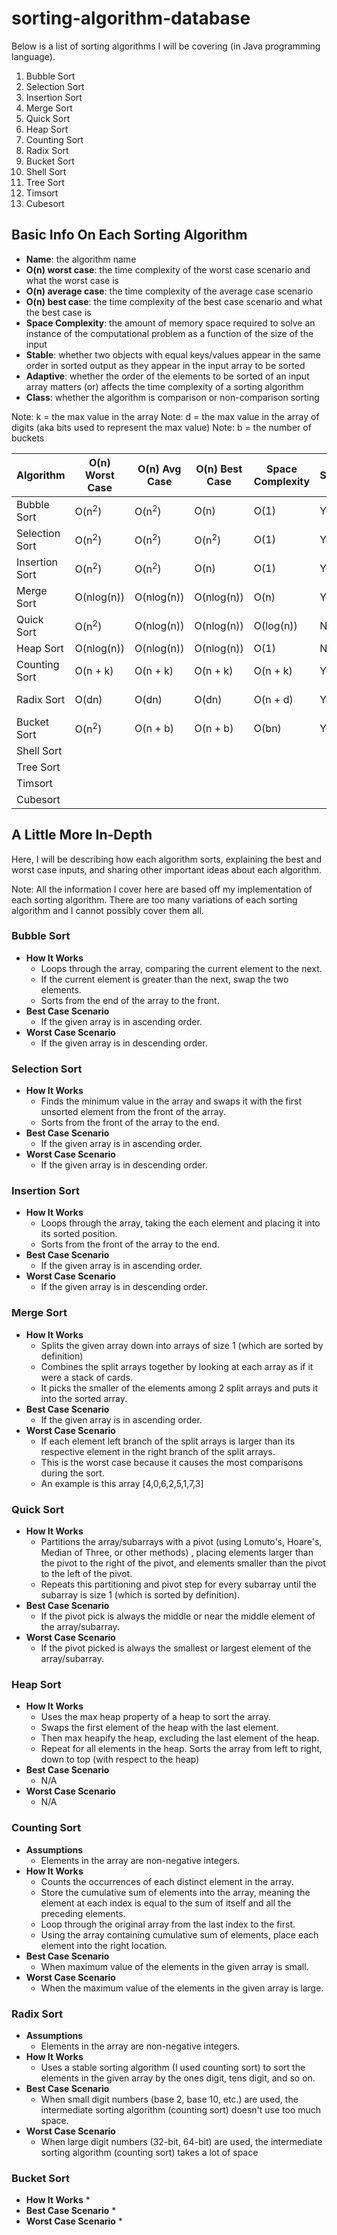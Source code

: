 # sorting-algorithm-database

Below is a list of sorting algorithms I will be covering (in Java programming language).

1. Bubble Sort
2. Selection Sort
3. Insertion Sort
4. Merge Sort
5. Quick Sort
6. Heap Sort
7. Counting Sort
8. Radix Sort
9. Bucket Sort
10. Shell Sort
11. Tree Sort
12. Timsort
13. Cubesort


## Basic Info On Each Sorting Algorithm
- **Name**: the algorithm name
- **O(n) worst case**: the time complexity of the worst case scenario and what the worst case is
- **O(n) average case**: the time complexity of the average case scenario
- **O(n) best case**: the time complexity of the best case scenario and what the best case is
- **Space Complexity**: the amount of memory space required to solve an instance of the computational problem as a function of the size of the input
- **Stable**: whether two objects with equal keys/values appear in the same order in sorted output as they appear in the input array to be sorted
- **Adaptive**: whether the order of the elements to be sorted of an input array matters (or) affects the time complexity of a sorting algorithm
- **Class**: whether the algorithm is comparison or non-comparison sorting


Note: k = the max value in the array
Note: d = the max value in the array of digits (aka bits used to represent the max value)
Note: b = the number of buckets

 
Algorithm      | O(n) Worst Case  | O(n) Avg Case    | O(n) Best Case   | Space Complexity | Stable | Adaptive | Class
---------------| ---------------- | ---------------- | ---------------- | ---------------- | ------ | -------- | --------------
Bubble Sort    | O(n<sup>2</sup>) | O(n<sup>2</sup>) | O(n)             | O(1)             | Yes    | Yes      | Comparison
Selection Sort | O(n<sup>2</sup>) | O(n<sup>2</sup>) | O(n<sup>2</sup>) | O(1)             | Yes    | No       | Comparison
Insertion Sort | O(n<sup>2</sup>) | O(n<sup>2</sup>) | O(n)             | O(1)             | Yes    | Yes      | Comparison
Merge Sort     | O(nlog(n))       | O(nlog(n))       | O(nlog(n))       | O(n)             | Yes    | No       | Comparison
Quick Sort     | O(n<sup>2</sup>) | O(nlog(n))       | O(nlog(n))       | O(log(n))        | No     | No       | Comparison
Heap Sort      | O(nlog(n))       | O(nlog(n))       | O(nlog(n))       | O(1)             | No     | No       | Comparison
Counting Sort  | O(n + k)         | O(n + k)         | O(n + k)         | O(n + k)         | Yes    | No       | Non-comparison
Radix Sort     | O(dn)            | O(dn)            | O(dn)            | O(n + d)         | Yes    | No       | Non-comparison
Bucket Sort    | O(n<sup>2</sup>) | O(n + b)         | O(n + b)         | O(bn)            | Yes    | No       | Comparison
Shell Sort     |  
Tree Sort      | 
Timsort        | 
Cubesort       | 


## A Little More In-Depth

Here, I will be describing how each algorithm sorts, explaining the best and worst case inputs, 
and sharing other important ideas about each algorithm.

Note: All the information I cover here are based off my implementation of each sorting algorithm. 
There are too many variations of each sorting algorithm and I cannot possibly cover them all.

### Bubble Sort
* **How It Works**
    * Loops through the array, comparing the current element to the next.
    * If the current element is greater than the next, swap the two elements.
    * Sorts from the end of the array to the front.
* **Best Case Scenario**
    * If the given array is in ascending order.
* **Worst Case Scenario**
    * If the given array is in descending order.
    
### Selection Sort
* **How It Works**
    * Finds the minimum value in the array and swaps it with the first unsorted element from the front of the array.
    * Sorts from the front of the array to the end.
* **Best Case Scenario**
    * If the given array is in ascending order.
* **Worst Case Scenario**
    * If the given array is in descending order.
    
### Insertion Sort
* **How It Works**
    * Loops through the array, taking the each element and placing it into its sorted position.
    * Sorts from the front of the array to the end.
* **Best Case Scenario**
    * If the given array is in ascending order.
* **Worst Case Scenario**
    * If the given array is in descending order.

### Merge Sort
* **How It Works**
    * Splits the given array down into arrays of size 1 (which are sorted by definition)
    * Combines the split arrays together by looking at each array as if it were a stack of cards.
    * It picks the smaller of the elements among 2 split arrays and puts it into the sorted array.
* **Best Case Scenario**
    * If the given array is in ascending order.
* **Worst Case Scenario**
    * If each element left branch of the split arrays is larger than its respective element in the right branch of the split arrays.
    * This is the worst case because it causes the most comparisons during the sort.
    * An example is this array [4,0,6,2,5,1,7,3]
    
### Quick Sort
* **How It Works**
    * Partitions the array/subarrays with a pivot (using Lomuto's, Hoare's, Median of Three, or other methods)
    , placing elements larger than the pivot to the right of the pivot, and elements smaller than the pivot to the left of the pivot.
    * Repeats this partitioning and pivot step for every subarray until the subarray is size 1 (which is sorted by definition).
* **Best Case Scenario**
    * If the pivot pick is always the middle or near the middle element of the array/subarray.
* **Worst Case Scenario**
    * If the pivot picked is always the smallest or largest element of the array/subarray.

### Heap Sort
* **How It Works**
    * Uses the max heap property of a heap to sort the array.
    * Swaps the first element of the heap with the last element.
    * Then max heapify the heap, excluding the last element of the heap.
    * Repeat for all elements in the heap.
    Sorts the array from left to right, down to top (with respect to the heap)
* **Best Case Scenario**
    * N/A
* **Worst Case Scenario**
    * N/A

### Counting Sort
* **Assumptions**
    * Elements in the array are non-negative integers.
* **How It Works**
    * Counts the occurrences of each distinct element in the array.
    * Store the cumulative sum of elements into the array, meaning the element at each index is equal to the sum of 
    itself and all the preceding elements.
    * Loop through the original array from the last index to the first. 
    * Using the array containing cumulative sum of elements, place each element into the right location.
* **Best Case Scenario**
    * When maximum value of the elements in the given array is small.
* **Worst Case Scenario**
    * When the maximum value of the elements in the given array is large.

### Radix Sort
* **Assumptions**
    * Elements in the array are non-negative integers.
* **How It Works**
    * Uses a stable sorting algorithm (I used counting sort) to sort the elements in the given array by the ones digit, tens digit, and so on.
* **Best Case Scenario**
    * When small digit numbers (base 2, base 10, etc.) are used, the intermediate sorting algorithm (counting sort) doesn't use too much space.
* **Worst Case Scenario**
    * When large digit numbers (32-bit, 64-bit) are used, the intermediate sorting algorithm (counting sort) takes a lot of space

### Bucket Sort
* **How It Works**
    *
* **Best Case Scenario**
    *
* **Worst Case Scenario**
    *
